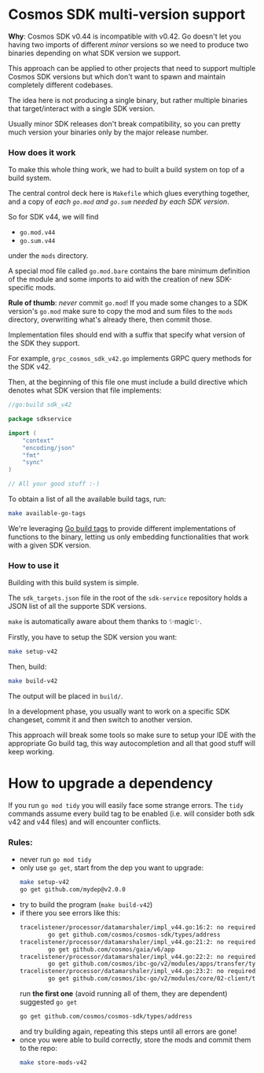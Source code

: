 # Cosmos SDK multi-version support

**Why**: Cosmos SDK v0.44 is incompatible with v0.42. Go doesn't let you having
two imports of different _minor_ versions so we need to produce two binaries
depending on what SDK version we support.

This approach can be applied to other projects that need to support multiple Cosmos SDK versions but which don't want to spawn and maintain completely different codebases.

The idea here is not producing a single binary, but rather multiple binaries that target/interact with a single SDK version.

Usually minor SDK releases don't break compatibility, so you can pretty much version your binaries only by the major release number.

### How does it work

To make this whole thing work, we had to built a build system on top of a build system.

The central control deck here is `Makefile` which glues everything together, and a copy of _each `go.mod` and `go.sum` needed by each SDK version_.

So for SDK v44, we will find

- `go.mod.v44`
- `go.sum.v44`

under the `mods` directory.

A special mod file called `go.mod.bare` contains the bare minimum definition of the module and some imports to aid with the creation of new SDK-specific mods.

**Rule of thumb**: _never_ commit `go.mod`! If you made some changes to a SDK version's `go.mod` make sure to copy the mod and sum files to the `mods` directory, overwriting what's already there, then commit those.

Implementation files should end with a suffix that specify what version of the SDK they support.

For example, `grpc_cosmos_sdk_v42.go` implements GRPC query methods for the SDK v42.

Then, at the beginning of this file one must include a build directive which denotes what SDK version that file implements:

```go
//go:build sdk_v42

package sdkservice

import (
	"context"
	"encoding/json"
	"fmt"
	"sync"
)

// All your good stuff :-)
```

To obtain a list of all the available build tags, run:

```bash
make available-go-tags
```

We're leveraging [Go build tags](https://dave.cheney.net/2013/10/12/how-to-use-conditional-compilation-with-the-go-build-tool) to provide different implementations of functions to the binary, letting us only embedding functionalities that work with a given SDK version.

### How to use it

Building with this build system is simple.

The `sdk_targets.json` file in the root of the `sdk-service` repository holds a JSON list of all the supporte SDK versions.

`make` is automatically aware about them thanks to ✨magic✨.

Firstly, you have to setup the SDK version you want:

```bash
make setup-v42
```

Then, build:

```bash
make build-v42
```

The output will be placed in `build/`.

In a development phase, you usually want to work on a specific SDK changeset, commit it and then switch to another version.

This approach will break some tools so make sure to setup your IDE with the appropriate Go build tag, this way autocompletion and all that good stuff will keep working.

# How to upgrade a dependency

If you run `go mod tidy` you will easily face some strange errors. The `tidy` commands assume every build tag to be enabled (i.e. will consider both sdk v42 and v44 files) and will encounter conflicts.

### Rules:

- never run `go mod tidy`
- only use `go get`, start from the dep you want to upgrade:
  ```bash
  make setup-v42
  go get github.com/mydep@v2.0.0
  ```
- try to build the program (`make build-v42`)
- if there you see errors like this:
  ```bash
  tracelistener/processor/datamarshaler/impl_v44.go:16:2: no required module provides package github.com/cosmos/cosmos-sdk/types/address; to add it:
          go get github.com/cosmos/cosmos-sdk/types/address
  tracelistener/processor/datamarshaler/impl_v44.go:21:2: no required module provides package github.com/cosmos/gaia/v6/app; to add it:
          go get github.com/cosmos/gaia/v6/app
  tracelistener/processor/datamarshaler/impl_v44.go:22:2: no required module provides package github.com/cosmos/ibc-go/v2/modules/apps/transfer/types; to add it:
          go get github.com/cosmos/ibc-go/v2/modules/apps/transfer/types
  tracelistener/processor/datamarshaler/impl_v44.go:23:2: no required module provides package github.com/cosmos/ibc-go/v2/modules/core/02-client/types; to add it:
          go get github.com/cosmos/ibc-go/v2/modules/core/02-client/types
  ```
  run **the first one** (avoid running all of them, they are dependent) suggested `go get`
  ```bash
  go get github.com/cosmos/cosmos-sdk/types/address
  ```
  and try building again, repeating this steps until all errors are gone!
- once you were able to build correctly, store the mods and commit them to the repo:
  ```bash
  make store-mods-v42
  ```
